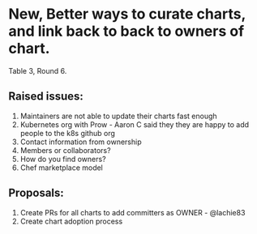 # New, Better ways to curate charts, and link back to back to owners of chart.

Table 3, Round 6.

## Raised issues:

1. Maintainers are not able to update their charts fast enough
2. Kubernetes org with Prow - Aaron C said they they are happy to add people to the k8s github org
3. Contact information from ownership
4. Members or collaborators?
5. How do you find owners?
6. Chef marketplace model

## Proposals:

1. Create PRs for all charts to add committers as OWNER - @lachie83
2. Create chart adoption process
